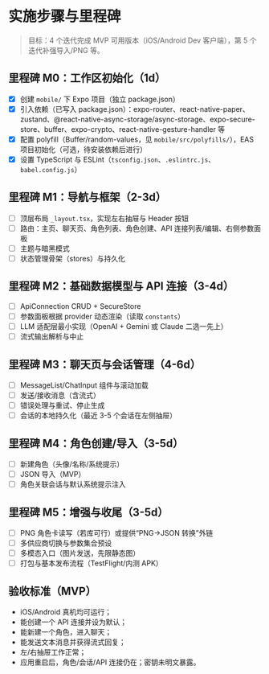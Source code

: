 # 实施步骤与里程碑

> 目标：4 个迭代完成 MVP 可用版本（iOS/Android Dev 客户端），第 5 个迭代补强导入/PNG 等。

## 里程碑 M0：工作区初始化（1d）
- [x] 创建 `mobile/` 下 Expo 项目（独立 package.json）
- [x] 引入依赖（已写入 package.json）：expo-router、react-native-paper、zustand、@react-native-async-storage/async-storage、expo-secure-store、buffer、expo-crypto、react-native-gesture-handler 等
- [x] 配置 polyfill（Buffer/random-values，见 `mobile/src/polyfills/`），EAS 项目初始化（可选，待安装依赖后进行）
- [x] 设置 TypeScript 与 ESLint（`tsconfig.json`、`.eslintrc.js`、`babel.config.js`）

## 里程碑 M1：导航与框架（2-3d）
- [ ] 顶层布局 `_layout.tsx`，实现左右抽屉与 Header 按钮
- [ ] 路由：主页、聊天页、角色列表、角色创建、API 连接列表/编辑、右侧参数面板
- [ ] 主题与暗黑模式
- [ ] 状态管理骨架（stores）与持久化

## 里程碑 M2：基础数据模型与 API 连接（3-4d）
- [ ] ApiConnection CRUD + SecureStore
- [ ] 参数面板根据 provider 动态渲染（读取 `constants`）
- [ ] LLM 适配层最小实现（OpenAI + Gemini 或 Claude 二选一先上）
- [ ] 流式输出解析与中止

## 里程碑 M3：聊天页与会话管理（4-6d）
- [ ] MessageList/ChatInput 组件与滚动加载
- [ ] 发送/接收消息（含流式）
- [ ] 错误处理与重试、停止生成
- [ ] 会话的本地持久化（最近 3-5 个会话在左侧抽屉）

## 里程碑 M4：角色创建/导入（3-5d）
- [ ] 新建角色（头像/名称/系统提示）
- [ ] JSON 导入（MVP）
- [ ] 角色关联会话与默认系统提示注入

## 里程碑 M5：增强与收尾（3-5d）
- [ ] PNG 角色卡读写（若库可行）或提供“PNG→JSON 转换”外链
- [ ] 多供应商切换与参数集合预设
- [ ] 多模态入口（图片发送，先限静态图）
- [ ] 打包与基本发布流程（TestFlight/内测 APK）

## 验收标准（MVP）
- iOS/Android 真机均可运行；
- 能创建一个 API 连接并设为默认；
- 能新建一个角色，进入聊天；
- 能发送文本消息并获得流式回复；
- 左/右抽屉工作正常；
- 应用重启后，角色/会话/API 连接仍在；密钥未明文暴露。
